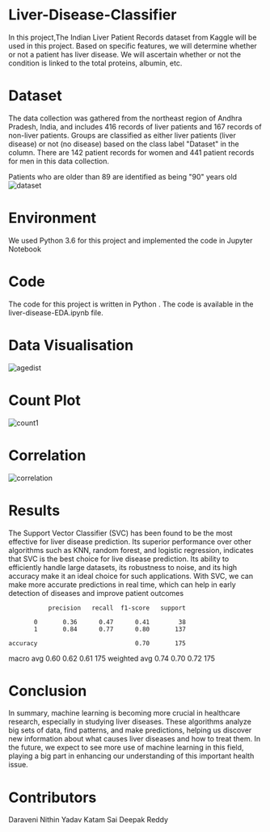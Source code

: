 # Liver-Disease-Classifier
 In this project,The Indian Liver Patient Records dataset from Kaggle will be used in this project. Based on specific features, we will determine whether or not a patient has liver disease. We will ascertain whether or not the condition is linked to the total proteins, albumin, etc.
# Dataset
The data collection was gathered from the northeast region of Andhra Pradesh, India, and includes 416 records of liver patients and 167 records of non-liver patients. Groups are classified as either liver patients (liver disease) or not (no disease) based on the class label "Dataset" in the column. There are 142 patient records for women and 441 patient records for men in this data collection.

Patients who are older than 89 are identified as being "90" years old
![dataset](https://github.com/NithinYadav01/Liver-Disease-Classifier/assets/152949300/2c223700-fcd3-4a65-977a-c9ddc5272a3c)
# Environment
We used Python 3.6 for this project and implemented the code in Jupyter Notebook
# Code
The code for this project is written in Python . The code is available in the liver-disease-EDA.ipynb file.
# Data Visualisation
![agedist](https://github.com/NithinYadav01/Liver-Disease-Classifier/assets/152949300/74ea8bd1-e50b-486a-86f5-469f1183790d)
# Count Plot
![count1](https://github.com/NithinYadav01/Liver-Disease-Classifier/assets/152949300/6e1cda42-0317-4698-b3c3-3fbc14bde951)
# Correlation
![correlation](https://github.com/NithinYadav01/Liver-Disease-Classifier/assets/152949300/6ea8e144-21f3-4b9d-bee7-f860f9ce46d8)
# Results
The Support Vector Classifier (SVC) has been found to be the most effective for liver disease prediction. Its superior performance over other algorithms such as KNN, random forest, and logistic regression, indicates that SVC is the best choice for live disease prediction. Its ability to efficiently handle large datasets, its robustness to noise, and its high accuracy make it an ideal choice for such applications. With SVC, we can make more accurate predictions in real time, which can help in early detection of diseases and improve patient outcomes

               precision   recall  f1-score   support

           0       0.36      0.47      0.41        38
           1       0.84      0.77      0.80       137

    accuracy                           0.70       175
   macro avg       0.60      0.62      0.61       175
weighted avg       0.74      0.70      0.72       175

# Conclusion

In summary, machine learning is becoming more crucial in healthcare research, especially in studying liver diseases. These algorithms analyze big sets of data, find patterns, and make predictions, helping us discover new information about what causes liver diseases and how to treat them. In the future, we expect to see more use of machine learning in this field, playing a big part in enhancing our understanding of this important health issue.

# Contributors

Daraveni Nithin Yadav
Katam Sai Deepak Reddy


       




